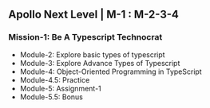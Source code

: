 ## Apollo Next Level | M-1 : M-2-3-4

### Mission-1: Be A Typescript Technocrat

- Module-2: Explore basic types of typescript
- Module-3: Explore Advance Types of Typescript
- Module-4: Object-Oriented Programming in TypeScript
- Module-4.5: Practice
- Module-5: Assignment-1
- Module-5.5: Bonus

